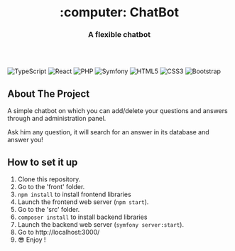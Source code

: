 <h1 align="center">:computer: ChatBot</h1>
<h3 align="center">A flexible chatbot</h3>   
<br/>
<br/>

![TypeScript](https://img.shields.io/badge/typescript-%23007ACC.svg?style=for-the-badge&logo=typescript&logoColor=white)
![React](https://img.shields.io/badge/react-%2320232a.svg?style=for-the-badge&logo=react&logoColor=%2361DAFB)
![PHP](https://img.shields.io/badge/php-%23777BB4.svg?style=for-the-badge&logo=php&logoColor=white)
![Symfony](https://img.shields.io/badge/symfony-%23000000.svg?style=for-the-badge&logo=symfony&logoColor=white)
![HTML5](https://img.shields.io/badge/html5-%23E34F26.svg?style=for-the-badge&logo=html5&logoColor=white)
![CSS3](https://img.shields.io/badge/css3-%231572B6.svg?style=for-the-badge&logo=css3&logoColor=white)
![Bootstrap](https://img.shields.io/badge/bootstrap-%23563D7C.svg?style=for-the-badge&logo=bootstrap&logoColor=white)

## About The Project

A simple chatbot on which you can add/delete your questions and answers through and administration panel.

Ask him any question, it will search for an answer in its database and answer you!

## How to set it up

1. Clone this repository.
2. Go to the 'front' folder.
3. `npm install` to install frontend libraries
4. Launch the frontend web server (`npm start`).
5. Go to the 'src' folder.
6. `composer install` to install backend libraries
7. Launch the backend web server (`symfony server:start`).
8. Go to http://localhost:3000/
9. :sunglasses: Enjoy !
